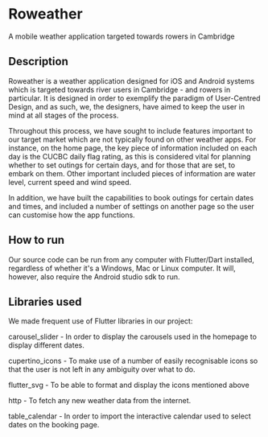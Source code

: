 # Roweather

A mobile weather application targeted towards rowers in Cambridge

## Description

Roweather is a weather application designed for iOS and Android systems which is targeted towards river users in Cambridge - and rowers in particular. It is designed in order to exemplify the paradigm of User-Centred Design, and as such, we, the designers, have aimed to keep the user in mind at all stages of the process. 

Throughout this process, we have sought to include features important to our target market which are not typically found on other weather apps. For instance, on the home page, the key piece of information included on each day is the CUCBC daily flag rating, as this is considered vital for planning whether to set outings for certain days, and for those that are set, to embark on them. Other important included pieces of information are water level, current speed and wind speed.

In addition, we have built the capabilities to book outings for certain dates and times, and included a number of settings on another page so the user can customise how the app functions.

## How to run

Our source code can be run from any computer with Flutter/Dart installed, regardless of whether it's a Windows, Mac or Linux computer. It will, however, also require the Android studio sdk to run.

## Libraries used

We made frequent use of Flutter libraries in our project:

carousel_slider - In order to display the carousels used in the homepage to display different dates.

cupertino_icons - To make use of a number of easily recognisable icons so that the user is not left in any ambiguity over what to do.

flutter_svg - To be able to format and display the icons mentioned above

http - To fetch any new weather data from the internet.

table_calendar - In order to import the interactive calendar used to select dates on the booking page.



